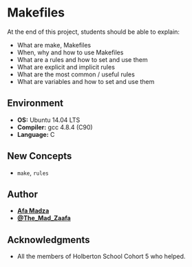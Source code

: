 # Makefiles
At the end of this project, students should be able to explain:

* What are make, Makefiles
* When, why and how to use Makefiles
* What are a rules and how to set and use them
* What are explicit and implicit rules
* What are the most common / useful rules
* What are variables and how to set and use them

## Environment

* __OS:__ Ubuntu 14.04 LTS
* __Compiler:__ gcc 4.8.4 (C90)
* __Language:__ C

## New Concepts

* ``make``, ``rules``

## Author

* [**Afa Madza**](https://github.com/AfaMadza)
* [**@The_Mad_Zaafa**](https://twitter.com/The_Mad_Zaafa)

## Acknowledgments

* All the members of Holberton School Cohort 5 who helped.